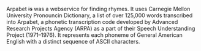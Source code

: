 <!--
title: Arpabet
website: http://arpabet.herokuapp.com/
keywords: [language, words, rhyme, reference, English, Ruby]
start: 2011-11-15
end: 2013-07-14
-->

Arpabet ~~is~~ was a webservice for finding rhymes. It uses Carnegie Mellon University Pronouncin Dictionary, a list of over 125,000 words transcribed into Arpabet, a phonetic transcription code developed by Advanced Research Projects Agency (ARPA) as a part of their Speech Understanding Project (1971–1976). It represents each phoneme of General American English with a distinct sequence of ASCII characters.
